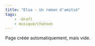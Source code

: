 ```yaml
---
title: "Elsa - Un roman d’amitié"
tags:
    - -draft
    - musique/chanson
---
```


Page créée automatiquement, mais vide.
